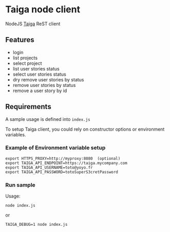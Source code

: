 # Taiga node client

NodeJS [Taiga](https://www.taiga.io/) ReST client

## Features
- login
- list projects
- select project
- list user stories status
- select user stories status
- dry remove user stories by status
- remove user stories by status
- remove a user story by id

## Requirements

A sample usage is defined into `index.js`

To setup Taiga client, you could rely on constructor options or environment variables.

### Example of Environment variable setup

```
export HTTPS_PROXY=http://myproxy:8080  (optional)
export TAIGA_API_ENDPOINT=https://taiga.mycompany.com
export TAIGA_API_USERNAME=toto@yoyo.fr
export TAIGA_API_PASSWORD=totoSuperS3cretPassword
```

### Run sample 

Usage:
```
node index.js
```
or
```
TAIGA_DEBUG=1 node index.js
```
